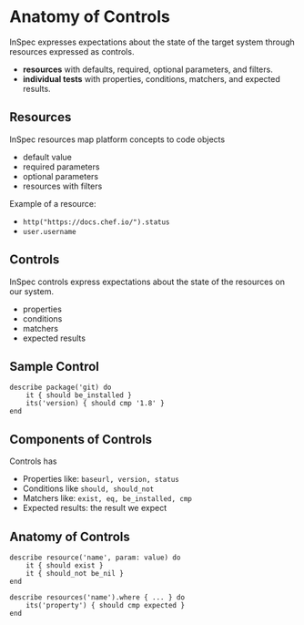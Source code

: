 # Anatomy of Controls
InSpec expresses expectations about the state of the target system through resources expressed as controls.
- **resources** with defaults, required, optional parameters, and filters.
- **individual tests** with properties, conditions, matchers, and expected results.

## Resources
InSpec resources map platform concepts to code objects
- default value
- required parameters
- optional parameters
- resources with filters

Example of a resource:

- ```http("https://docs.chef.io/").status```
- ```user.username```

## Controls
InSpec controls express expectations about the state of the resources on our system. 
- properties
- conditions
- matchers
- expected results

## Sample Control
```
describe package('git) do
    it { should be_installed }
    its('version) { should cmp '1.8' }
end
```

## Components of Controls
Controls has 
- Properties like: ```baseurl, version, status```
- Conditions like ```should, should_not```
- Matchers like: ```exist, eq, be_installed, cmp```
- Expected results: the result we expect

## Anatomy of Controls
```
describe resource('name', param: value) do
    it { should exist }
    it { should_not be_nil }
end

describe resources('name').where { ... } do
    its('property') { should cmp expected }
end
```
